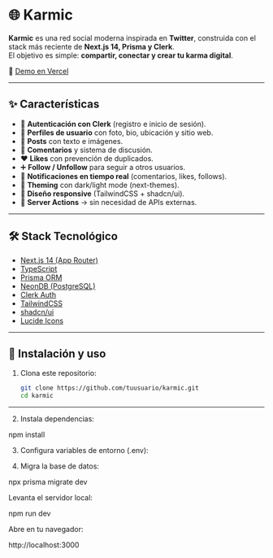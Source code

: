 # 🌐 Karmic

**Karmic** es una red social moderna inspirada en **Twitter**, construida con el stack más reciente de **Next.js 14, Prisma y Clerk**.  
El objetivo es simple: **compartir, conectar y crear tu karma digital**.  

🔗 [Demo en Vercel](https://karmic-omega.vercel.app)  

---

## ✨ Características

- 🔐 **Autenticación con Clerk** (registro e inicio de sesión).
- 👤 **Perfiles de usuario** con foto, bio, ubicación y sitio web.
- 📝 **Posts** con texto e imágenes.
- 💬 **Comentarios** y sistema de discusión.
- ❤️ **Likes** con prevención de duplicados.
- ➕ **Follow / Unfollow** para seguir a otros usuarios.
- 🔔 **Notificaciones en tiempo real** (comentarios, likes, follows).
- 🎨 **Theming** con dark/light mode (next-themes).
- 📱 **Diseño responsive** (TailwindCSS + shadcn/ui).
- 🚀 **Server Actions** → sin necesidad de APIs externas.

---

## 🛠️ Stack Tecnológico

- [Next.js 14 (App Router)](https://nextjs.org/)
- [TypeScript](https://www.typescriptlang.org/)
- [Prisma ORM](https://www.prisma.io/)
- [NeonDB (PostgreSQL)](https://neon.tech/)
- [Clerk Auth](https://clerk.com/)
- [TailwindCSS](https://tailwindcss.com/)
- [shadcn/ui](https://ui.shadcn.com/)
- [Lucide Icons](https://lucide.dev/)

---

## 🚀 Instalación y uso

1. Clona este repositorio:
   ```bash
   git clone https://github.com/tuusuario/karmic.git
   cd karmic
---

2. Instala dependencias:

npm install


3. Configura variables de entorno (.env):


4. Migra la base de datos:

npx prisma migrate dev


Levanta el servidor local:

npm run dev


Abre en tu navegador:

http://localhost:3000

